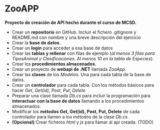 # ZooAPP
**Proyecto de creación de API  hecho durante el curso de MCSD.**

* Crear un **repositorio** en GitHub. Incluir el fichero .gitignore y README.md con nombre y una breve descripción del ejercicio
* Crear la **base de datos.**
* Crear un **login** para acceder a esa base de datos
* Crear las **tablas y rellenar** con filas de ejemplo (*al menos 3 filas para TiposAnimal y Clasificaciones. Al menos 10 en la tabla de Especies*).
* Crear los **procedimientos almacenados.**
* Crear un proyecto de **webapi de .NET** llamada *ZooApp*.
* Crear las **clases** de los *Modelos*. Una para cada tabla de la base de datos.
* Crear un **controlador** para cada tabla. Con los métodos básicos para hacer *Get*, *Get(id)*, *Post*, *Put*, *Delete*
* Preparar una clase llamada *Db.cs* para incluir la programación para **interactuar con la base de datos** llamando a los procedimientos almacenados.
* Modificar los **métodos Get, Get(id), Post, Put, Delete** de cada controlador para llamen a los métodos de la clase *Db.cs*.
* **(Opcional)** Crear ficheros *html* y *js* para llamar al api creada. (TODO)
